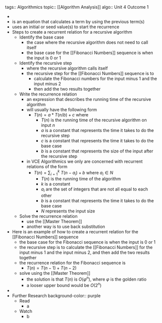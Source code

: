 tags:: Algorithmics
topic:: [[Algorithm Analysis]]
algo:: Unit 4 Outcome 1

-
- is an equation that calculates a term by using the previous term(s)
- uses an initial or seed value(s) to start the recurrence
- Steps to create a recurrent relation for a recursive algorithm
	- Identify the base case
		- the case where the recursive algorithm does not need to call itself
		- the base case for the [[Fibonacci Numbers]] sequence is when the input is 0 or 1
	- Identify the recursive step
		- where the recursive algorithm calls itself
		- the recursive step for the [[Fibonacci Numbers]] sequence is to
			- calculate the Fibonacci numbers for the input minus 1 and the input minus 2
			- then add the two results together
	- Write the recurrence relation
		- an expression that describes the running time of the recursive algorithm
		- will usually have the following form
			- $T(n) = a * T(n/b) + c$  where
				- $T(n)$ is the running time of the recursive algorithm on input $n$
				- $a$ is a constant that represents the time it takes to do the recursive step
				- $c$ is a constant that represents the time it takes to do the base case
				- $b$ is a constant that represents the size of the input after the recursive step
		- in VCE Algorithmics we only are concerned with recurrent relations of the form
			- $T(n) = \sum {^k_{i=1}}\ T(n-a_i)+b\ \text{where}\ a_i\in N$
				- $T(n)$ is the running time of the algorithm
				- $k$ is a constant
				- $a_i$ are the set of integers that are not all equal to each other
				- $b$ is a constant that represents the time it takes to do the base case
				- $N$ represents the input size
	- Solve the recurrence relation
		- use the [[Master Theorem]]
		- another way is to use back substitution
- Here is an example of how to create a recurrent relation for the [[Fibonacci Numbers]] sequence
	- the base case for the Fibonacci sequence is when the input is 0 or 1
	- the recursive step is to calculate the [[Fibonacci Numbers]] for the input minus 1 and the input minus 2, and then add the two results together
	- the recurrence relation for the Fibonacci sequence is
		- $T(n) = T(n-1) + T(n-2)$
	- solve using the [[Master Theorem]]
		- the solution is that $T(n)$ is $O(φ^n)$, where $φ$ is the golden ratio
		- a looser upper bound would be $O(2^n)$
-
- Further Research
  background-color:: purple
	- Read
		- a
	- Watch
		- b